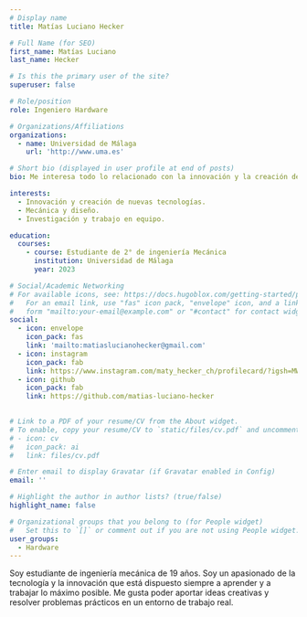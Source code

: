 ```yaml
---
# Display name
title: Matías Luciano Hecker

# Full Name (for SEO)
first_name: Matías Luciano
last_name: Hecker

# Is this the primary user of the site?
superuser: false

# Role/position
role: Ingeniero Hardware

# Organizations/Affiliations
organizations:
  - name: Universidad de Málaga
    url: 'http://www.uma.es'

# Short bio (displayed in user profile at end of posts)
bio: Me interesa todo lo relacionado con la innovación y la creación de nuevas tecnologías. Me gusta la mecánica y el diseño de máquinas. Me atrae la idea de trabajar en un entorno competitivo donde pueda aprender y mejorarme como futuro ingeniero junto a otros ingenieros con los mismos intereses.

interests:
  - Innovación y creación de nuevas tecnologías.
  - Mecánica y diseño.
  - Investigación y trabajo en equipo.

education:
  courses:
    - course: Estudiante de 2° de ingeniería Mecánica
      institution: Universidad de Málaga
      year: 2023

# Social/Academic Networking
# For available icons, see: https://docs.hugoblox.com/getting-started/page-builder/#icons
#   For an email link, use "fas" icon pack, "envelope" icon, and a link in the
#   form "mailto:your-email@example.com" or "#contact" for contact widget.
social:
  - icon: envelope
    icon_pack: fas
    link: 'mailto:matiaslucianohecker@gmail.com'
  - icon: instagram
    icon_pack: fab
    link: https://www.instagram.com/maty_hecker_ch/profilecard/?igsh=MWlqdW41NTBtZWQzeg==
  - icon: github
    icon_pack: fab
    link: https://github.com/matias-luciano-hecker

    
# Link to a PDF of your resume/CV from the About widget.
# To enable, copy your resume/CV to `static/files/cv.pdf` and uncomment the lines below.
# - icon: cv
#   icon_pack: ai
#   link: files/cv.pdf

# Enter email to display Gravatar (if Gravatar enabled in Config)
email: ''

# Highlight the author in author lists? (true/false)
highlight_name: false

# Organizational groups that you belong to (for People widget)
#   Set this to `[]` or comment out if you are not using People widget.
user_groups:
  - Hardware
---
```




Soy estudiante de ingeniería mecánica de 19 años. Soy un apasionado de la tecnología y la innovación que está dispuesto siempre a aprender y a trabajar lo máximo posible. Me gusta poder aportar ideas creativas y resolver problemas prácticos en un entorno de trabajo real. 
